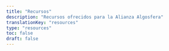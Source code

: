 ```yaml
---
title: "Recursos"
description: "Recursos ofrecidos para la Alianza Algosfera"
translationKey: "resources"
type: "resources"
toc: false
draft: false
---
```

